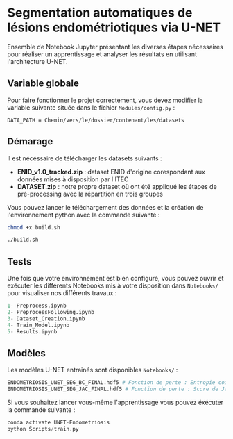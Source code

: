 # Segmentation automatiques de lésions endométriotiques via U-NET

Ensemble de Notebook Jupyter présentant les diverses étapes nécessaires pour réaliser un apprentissage et analyser les résultats en utilisant l'architecture U-NET.

## Variable globale

Pour faire fonctionner le projet correctement, vous devez modifier la variable suivante située dans le fichier `Modules/config.py` :

`DATA_PATH = Chemin/vers/le/dossier/contenant/les/datasets`

## Démarage

Il est nécéssaire de télécharger les datasets suivants :

- **ENID_v1.0_tracked.zip** : dataset ENID d'origine corespondant aux données mises à disposition par l'ITEC
- **DATASET.zip** : notre propre dataset où ont été appliqué les étapes de pré-processing avec la répartition en trois groupes

Vous pouvez lancer le téléchargement des données et la création de l'environnement python avec la commande suivante :

```bash
chmod +x build.sh

./build.sh
```

## Tests

Une fois que votre environnement est bien configuré, vous pouvez ouvrir et exécuter les différents Notebooks mis à votre disposition dans `Notebooks/` pour visualiser nos différents travaux :

```python
1- Preprocess.ipynb
2- PreprocessFollowing.ipynb
3- Dataset_Creation.ipynb
4- Train_Model.ipynb
5- Results.ipynb
```

## Modèles

Les modèles U-NET entrainés sont disponibles `Notebooks/` :

```python
ENDOMETRIOSIS_UNET_SEG_BC_FINAL.hdf5 # Fonction de perte : Entropie coisée binaire
ENDOMETRIOSIS_UNET_SEG_JAC_FINAL.hdf5 # Fonction de perte : Score de Jaccard
```

Si vous souhaitez lancer vous-même l'apprentissage vous pouvez éxécuter la commande suivante :

```python
conda activate UNET-Endometriosis
python Scripts/train.py
```